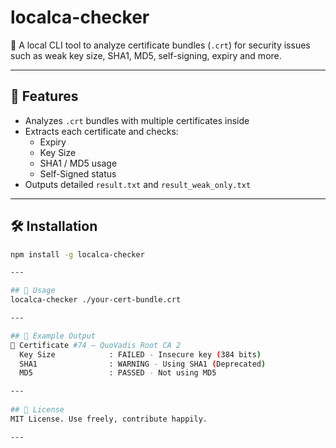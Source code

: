 # localca-checker

🔐 A local CLI tool to analyze certificate bundles (`.crt`) for security issues such as weak key size, SHA1, MD5, self-signing, expiry and more.

---

## 🚀 Features

- Analyzes `.crt` bundles with multiple certificates inside
- Extracts each certificate and checks:
  - Expiry
  - Key Size
  - SHA1 / MD5 usage
  - Self-Signed status
- Outputs detailed `result.txt` and `result_weak_only.txt`

---

## 🛠️ Installation

```bash
npm install -g localca-checker

---

## 📎 Usage
localca-checker ./your-cert-bundle.crt

---

## 📃 Example Output
📜 Certificate #74 – QuoVadis Root CA 2
  Key Size            : FAILED - Insecure key (384 bits)
  SHA1                : WARNING - Using SHA1 (Deprecated)
  MD5                 : PASSED - Not using MD5

---
  
## 📜 License
MIT License. Use freely, contribute happily.

---



